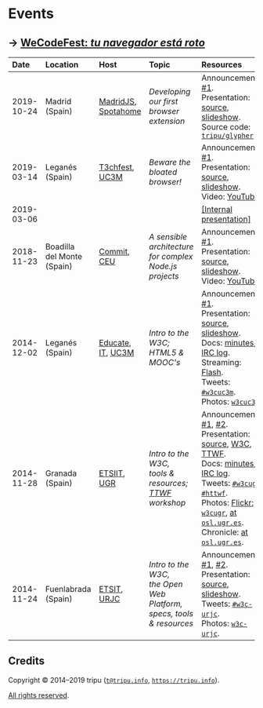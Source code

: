 # Events

## &rarr; [WeCodeFest: *tu navegador está roto*](https://tripu.github.io/Events/2020-02-08_Valladolid-Spain_UVA-browsers/)

Date | Location | Host | Topic | Resources
:----|:---------|:-----|:------|:---------
2019-10-24 | Madrid <br /> (Spain) | [MadridJS](https://www.meetup.com/madridjs/), <br /> [Spotahome](https://www.spotahome.com/) | *Developing our first <br /> browser extension* | Announcement: [#1](https://www.meetup.com/madridjs/events/265620054/). <br /> Presentation: [source](https://github.com/tripu/Events/tree/master/2019-10-24_Madrid-Spain_Spotahome_MadridJS-extensions), [slideshow](https://tripu.github.io/Events/2019-10-24_Madrid-Spain_Spotahome_MadridJS-extensions/). <br /> Source code: [`tripu/glypher`](https://github.com/tripu/glypher)
2019-03-14 | Legan&eacute;s <br /> (Spain) | [T3chfest](https://t3chfest.uc3m.es/2019/), <br /> [UC3M](http://uc3m.es) | *Beware the <br /> bloated browser!* | Announcement: [#1](https://t3chfest.uc3m.es/2019/programa/beware-the-bloated-browser/). <br /> Presentation: [source](https://github.com/tripu/Events/tree/master/2019-03-14_Legan%C3%A9s-Spain_UC3M_T3chfest-browsers), [slideshow](https://tripu.github.io/Events/2019-03-14_Legan%C3%A9s-Spain_UC3M_T3chfest-browsers/). <br /> Video: [YouTube](https://www.youtube.com/watch?v=dnA6THOT6VA).
2019-03-06 | | | | [[Internal presentation]](https://tripu.github.io/Events/2019-03-06/)
2018-11-23 | Boadilla <br /> del Monte <br /> (Spain) | [Commit](https://2018.commit-conf.com/), [CEU](http://www.uspceu.com/) | *A sensible architecture <br /> for complex <br /> Node.js projects* | Announcement: [#1](https://www.koliseo.com/events/commit-2018/r4p/5630471824211968/agenda#/5116072650866688/5711359748603904). <br /> Presentation: [source](https://github.com/tripu/Events/tree/master/2018-11-23_Boadilla-Spain_CEU_Commit-Node), [slideshow](https://tripu.github.io/Events/2018-11-23_Boadilla-Spain_CEU_Commit-Node/). <br /> Video: [YouTube](https://www.youtube.com/watch?v=1iXB1YFVGrk).
2014-12-02 | Legan&eacute;s <br /> (Spain) | [Educate](http://educate.gast.it.uc3m.es/), <br /> [IT](https://www.it.uc3m.es/vi/), [UC3M](http://uc3m.es) | *Intro to the W3C; <br /> HTML5 & MOOC's* | Announcement: [#1](http://educate.gast.it.uc3m.es/eventos/seminario2014-4/). <br /> Presentation: [source](https://github.com/tripu/Events/tree/master/2014-12-02_Legan%C3%A9s-Spain_UC3M_W3C-MOOCs), [slideshow](https://tripu.github.io/remark/remarkise?url=https%3A%2F%2Ftripu.github.io%2FEvents%2F2014-12-02_Legan%25C3%25A9s-Spain_UC3M_W3C-MOOCs%2Fpresentation.md). <br /> Docs: [minutes](http://www.w3.org/2014/12/02-w3cuc3m-minutes.html), [IRC log](http://www.w3.org/2014/12/02-w3cuc3m-irc). <br /> Streaming: [Flash](https://arcamm.uc3m.es/arcamm/uc3mtv/directo.php?ID=16). <br /> Tweets: [`#w3cuc3m`](https://twitter.com/search?f=realtime&q=w3cuc3m&src=typd). <br /> Photos: [`w3cuc3m`](https://secure.flickr.com/search/?q=w3cuc3m&m=tags&ct=6&mt=all&adv=1).
2014-11-28 | Granada <br /> (Spain) | [ETSIIT](http://etsiit.ugr.es/?lang=en), <br /> [UGR](https://www.ugr.es/en) | *Intro to the W3C, <br /> tools & resources; <br /> [TTWF](http://testthewebforward.org/) workshop* | Announcements: [#1](http://osl.ugr.es/2014/10/14/el-world-wide-web-consortium-en-granada-antonio-olmo-titos-nos-hablara-sobre-el/), [#2](http://osl.ugr.es/2014/11/11/hackaton-test-the-web-forward-con-antonio-olmos-del-consorcio-w3/). <br /> Presentation: [source](https://github.com/tripu/Events/tree/master/2014-11-28_Granada-Spain_UGR_W3C-TTWF), [W3C](https://tripu.github.io/remark/remarkise?url=https%3A%2F%2Ftripu.github.io%2FEvents%2F2014-11-28_Granada-Spain_UGR_W3C-TTWF%2Fpresentation.md), [TTWF](https://tripu.github.io/remark/remarkise?url=https%3A%2F%2Ftripu.github.io%2FEvents%2F2014-11-28_Granada-Spain_UGR_W3C-TTWF%2Fttwf.md). <br /> Docs: [minutes](http://www.w3.org/2014/11/28-w3cugr-minutes.html), [IRC log](http://www.w3.org/2014/11/28-w3cugr-irc). <br /> Tweets: [`#w3cugr`](https://twitter.com/search?f=realtime&q=w3cugr&src=typd), [`#httwf`](https://twitter.com/search?f=realtime&q=httwf&src=typd). <br /> Photos: [Flickr: `w3cugr`](https://secure.flickr.com/search/?q=w3cugr&m=tags&ct=6&mt=all&adv=1), [at `osl.ugr.es`](http://osl.ugr.es/galeria/index.php/Hackaton-W3C-Tripu). <br /> Chronicle: [at `osl.ugr.es`](http://osl.ugr.es/2014/12/01/6250/).
2014-11-24 | Fuenlabrada <br /> (Spain) | [ETSIT](http://www.etsit.urjc.es), <br /> [URJC](https://urjc.es/version_ingles) | *Intro to the W3C, <br /> the Open Web Platform, <br /> specs, tools & resources* | Announcements: [#1](http://docencia.etsit.urjc.es/moodle/mod/forum/discuss.php?d=21202), [#2](http://docencia.etsit.urjc.es/moodle/mod/forum/discuss.php?d=21274). <br /> Presentation: [source](https://github.com/tripu/Events/tree/master/2014-11-24_Fuenlabrada-Spain_URJC_W3C-tools), [slideshow](https://tripu.github.io/remark/remarkise?url=https%3A%2F%2Ftripu.github.io%2FEvents%2F2014-11-24_Fuenlabrada-Spain_URJC_W3C-tools%2Fpresentation.md). <br /> Tweets: [`#w3c-urjc`](https://twitter.com/search?f=realtime&q=w3c-urjc&src=typd). <br /> Photos: [`w3c-urjc`](https://secure.flickr.com/search/?q=w3c-urjc&m=tags&ct=6&mt=all&adv=1).

## Credits

Copyright &copy; 2014&ndash;2019 tripu ([`t@tripu.info`](mailto:t@tripu.info), [`https://tripu.info`](https://tripu.info/)).

[All rights reserved](//github.com/tripu/Events/blob/master/LICENSE.md).
